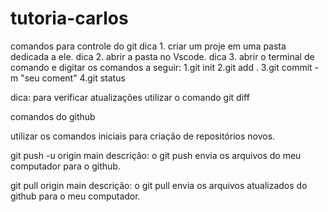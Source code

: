 # tutoria-carlos
comandos para controle do git
dica 1. criar um proje em uma pasta dedicada a ele.
dica 2. abrir a pasta no Vscode.
dica 3. abrir o terminal de comando e digitar os comandos a seguir:
1.git init
2.git add .
3.git commit -m "seu coment"
4.git status

dica: para verificar atualizações utilizar o comando git diff

comandos do github

utilizar os comandos iniciais para criação de repositórios novos.

git push -u origin main
descrição: o git push envia os arquivos do meu computador para o github.

git pull  origin main
descrição: o git pull envia os arquivos atualizados do github para o meu computador.
